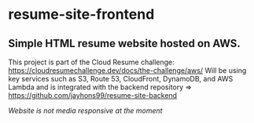 # resume-site-frontend
Simple HTML resume website hosted on AWS.
---

This project is part of the Cloud Resume challenge: https://cloudresumechallenge.dev/docs/the-challenge/aws/  Will be using key services such as S3, Route 53, CloudFront, DynamoDB, and AWS Lambda and is integrated with the backend repository => https://github.com/jayhons99/resume-site-backend

*Website is not media responsive at the moment*
